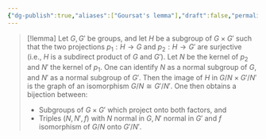 ```yaml
---
{"dg-publish":true,"aliases":["Goursat's lemma"],"draft":false,"permalink":"/MATH/Cards/Nodes/Goursat's Lemma/","dgPassFrontmatter":true}
---
```



> [!lemma]
> Let $G,G'$ be groups, and let $H$ be a subgroup of $G\times G'$ such that the two projections $p_1:H\to G$ and $p_2:H\to G'$ are surjective (i.e., $H$ is a subdirect product of $G$ and $G')$. Let $N$ be the kernel of $p_2$ and $N'$ the kernel of $p_1.$ One can identify $N$ as a normal subgroup of $G$, and $N'$ as a normal subgroup of $G'$. Then the image of $H$ in $G/N\times G'/N'$ is the graph of an isomorphism $G/N\cong G'/N'$. One then obtains a bijection between:
> - Subgroups of $G\times G'$ which project onto both factors, and
> - Triples $(N,N',f)$ with $N$ normal in $G,N'$ normal in $G'$ and $f$ isomorphism of $G/N$ onto $G'/N'$.

